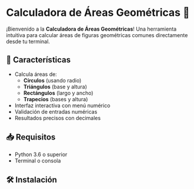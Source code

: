 # Calculadora de Áreas Geométricas 🌟

¡Bienvenido a la **Calculadora de Áreas Geométricas**! Una herramienta intuitiva para calcular áreas de figuras geométricas comunes directamente desde tu terminal.

## 🚀 Características
- Calcula áreas de:
  - **Círculos** (usando radio)
  - **Triángulos** (base y altura)
  - **Rectángulos** (largo y ancho)
  - **Trapecios** (bases y altura)
- Interfaz interactiva con menú numérico
- Validación de entradas numéricas
- Resultados precisos con decimales

## 📥 Requisitos
- Python 3.6 o superior
- Terminal o consola

## 🛠️ Instalación